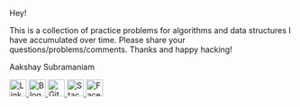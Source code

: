 Hey!

This is a collection of practice problems for algorithms and data structures I have accumulated over time. Please share your questions/problems/comments. Thanks and happy hacking!

Aakshay Subramaniam

<a href="https://www.linkedin.com/in/aakshaysubramaniam/" target="_blank">
  <img border="0" alt="LinkedIn - Aakshay Subramaniam"         src="https://media.licdn.com/mpr/mpr/shrink_200_200/AAEAAQAAAAAAAANyAAAAJGRlZTNlZDQwLTk4YTItNDA1MS04MzBjLWJmNGQ5M2RmZGUxYw.png" width="30" height="30">
</a>

<a href="http://blog.aakshay.com/" target="_blank">
  <img border="0" alt="Blog - Aakshay Subramaniam" src="https://seeklogo.com/images/B/blogger-b-logo-CAB2EB5FA1-seeklogo.com.png" width="30" height="30">
</a>

<a href="https://github.com/aakshays/algorithm-and-data-structures" target="_blank">
  <img border="0" alt="Github - Aakshay Subramaniam" src="https://seeklogo.com/images/G/github-mark-logo-BF9B96FEA9-seeklogo.com.png" width="30" height="30">
</a>

<a href="https://stackoverflow.com/users/2414586/aakshay-subramaniam" target="_blank">
  <img border="0" alt="Stack Overflow - Aakshay Subramaniam" src="https://cdn.cybrhome.com/media/website/live/icon/icon_careers.stackoverflow.com_393f45.png" width="30" height="30">
</a>

<a href="https://www.facebook.com/aakshay.subramaniam" target="_blank">
  <img border="0" alt="Facebook - Aakshay Subramaniam" src="http://pdsasoccer.com/wp-content/uploads/2016/09/facebook-logo-C64946D6D2-seeklogo.com_.png" width="30" height="30">
</a>

